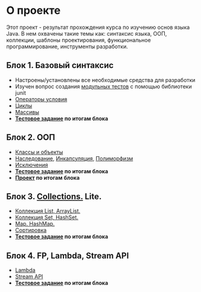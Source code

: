 # О проекте
Этот проект - результат прохождения курса по изучению основ языка Java. В нем охвачены такие темы как: синтаксис языка, ООП, коллекции, шаблоны проектирования, функциональное программирование, инструменты разработки.
## Блок 1. Базовый синтаксис
* Настроены/установлены все необходимые средства для разработки
* Изучен вопрос создания [модульных тестов](https://github.com/ReyBos/job4j_elementary/tree/master/test/ru/job4j) с помощью библиотеки junit
* [Операторы условия](https://github.com/ReyBos/job4j_elementary/tree/master/src/ru/job4j/condition)
* [Циклы](https://github.com/ReyBos/job4j_elementary/tree/master/src/ru/job4j/loop)
* [Массивы](https://github.com/ReyBos/job4j_elementary/tree/master/src/ru/job4j/array)
* **[Тестовое задание](https://github.com/ReyBos/games_oop_javafx/blob/master/puzzle/src/main/java/ru/job4j/puzzle/Win.java) по итогам блока**
## Блок 2. ООП
* [Классы и объекты](https://github.com/ReyBos/job4j_elementary/tree/master/src/ru/job4j/oop)
* [Наследование](https://github.com/ReyBos/job4j_tracker/tree/master/src/main/java/ru/job4j/tracker), [Инкапсуляция](https://github.com/ReyBos/job4j_elementary/tree/master/src/ru/job4j/pojo), [Полиморфизм](https://github.com/ReyBos/job4j_elementary/tree/master/src/ru/job4j/io)
* [Исключения](https://github.com/ReyBos/job4j_elementary/tree/master/src/ru/job4j/ex)
* **[Тестовое задание](https://github.com/ReyBos/games_oop_javafx/commit/a0fa9f48ff69298e5b93b4ba186c3aa107874c59) по итогам блока**
* **[Проект](https://github.com/ReyBos/job4j_tracker) по итогам блока**
<!--
### Наследование. Композиция. Агрегация.
* **Наследование** - позволяет создавать новые объекты на основании ранее созданных. Преимущества: Нет дублирования кода. Недостатки: Жесткая связь с родителем. Если изменили код родителя он повлияет на дочерний элемент
* **Композиция** - Позволяет создавать новые объект на основании ранее созданных. Преимущества: Внешнее API не зависимо от родителя. если изменить код родителя он не повлияет на дочерние элементы. Недостатки: Появляется дублирование кода. В большинстве случаев нужно использовать композицию, а не наследование. Дублирование кода по сравнению с жестким связываем не значительный не достаток
* **Агрегация** - Позволяет создавать объект, который содержит один или более объектов. Важным отличием агрегации от композиции и наследования в том, что агрегация может существовать без объектов
-->
## Блок 3. [Collections.](https://github.com/ReyBos/job4j_tracker/tree/master/src/main/java/ru/job4j/collection) Lite.
* [Коллекция List, ArrayList.](https://github.com/ReyBos/job4j_tracker/tree/master/src/main/java/ru/job4j/list)
* [Коллекция Set, HashSet.](https://github.com/ReyBos/job4j_tracker/tree/master/src/main/java/ru/job4j/set)
* [Map. HashMap.](https://github.com/ReyBos/job4j_tracker/tree/master/src/main/java/ru/job4j/map)
* [Сортировка](https://github.com/ReyBos/job4j_tracker/tree/master/src/main/java/ru/job4j/comparator)
* **[Тестовое задание](https://github.com/ReyBos/job4j_tracker/commit/34fadd68999a6473ed9fe54f7dac9dd5ef756a62) по итогам блока**
## Блок 4. FP, Lambda, Stream API
* [Lambda](https://github.com/ReyBos/job4j_tracker/tree/master/src/main/java/ru/job4j/lambda)
* [Stream API](https://github.com/ReyBos/job4j_tracker/tree/master/src/main/java/ru/job4j/stream)
* **[Тестовое задание](https://github.com/ReyBos/job4j_tracker/commit/37a331dd7e56b83acb0246271172db40d32d4a0f) по итогам блока**
